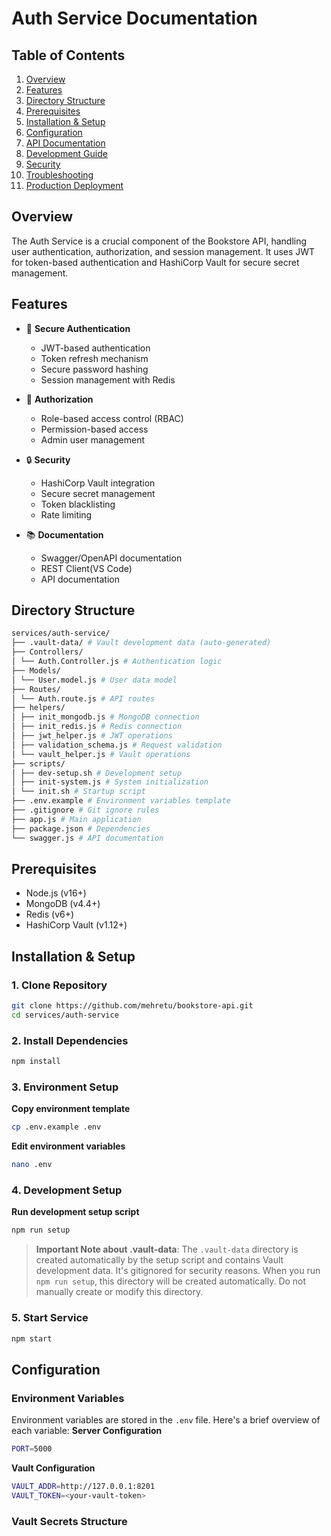 # Auth Service Documentation

## Table of Contents
1. [Overview](#overview)
2. [Features](#features)
3. [Directory Structure](#directory-structure)
4. [Prerequisites](#prerequisites)
5. [Installation & Setup](#installation--setup)
6. [Configuration](#configuration)
7. [API Documentation](#api-documentation)
8. [Development Guide](#development-guide)
9. [Security](#security)
10. [Troubleshooting](#troubleshooting)
11. [Production Deployment](#production-deployment)

## Overview
The Auth Service is a crucial component of the Bookstore API, handling user authentication, authorization, and session management. It uses JWT for token-based authentication and HashiCorp Vault for secure secret management.

## Features
- 🔐 **Secure Authentication**
  - JWT-based authentication
  - Token refresh mechanism
  - Secure password hashing
  - Session management with Redis

- 👥 **Authorization**
  - Role-based access control (RBAC)
  - Permission-based access
  - Admin user management

- 🔒 **Security**
  - HashiCorp Vault integration
  - Secure secret management
  - Token blacklisting
  - Rate limiting

- 📚 **Documentation**
  - Swagger/OpenAPI documentation
  - REST Client(VS Code)
  - API documentation

## Directory Structure
```bash
services/auth-service/
├── .vault-data/ # Vault development data (auto-generated)
├── Controllers/
│ └── Auth.Controller.js # Authentication logic
├── Models/
│ └── User.model.js # User data model
├── Routes/
│ └── Auth.route.js # API routes
├── helpers/
│ ├── init_mongodb.js # MongoDB connection
│ ├── init_redis.js # Redis connection
│ ├── jwt_helper.js # JWT operations
│ ├── validation_schema.js # Request validation
│ └── vault_helper.js # Vault operations
├── scripts/
│ ├── dev-setup.sh # Development setup
│ ├── init-system.js # System initialization
│ └── init.sh # Startup script
├── .env.example # Environment variables template
├── .gitignore # Git ignore rules
├── app.js # Main application
├── package.json # Dependencies
└── swagger.js # API documentation
```
## Prerequisites
- Node.js (v16+)
- MongoDB (v4.4+)
- Redis (v6+)
- HashiCorp Vault (v1.12+)

## Installation & Setup

### 1. Clone Repository
```bash
git clone https://github.com/mehretu/bookstore-api.git
cd services/auth-service
```
### 2. Install Dependencies
```bash
npm install
```

### 3. Environment Setup
**Copy environment template**
```bash
cp .env.example .env
```
**Edit environment variables**
```bash
nano .env
```

### 4. Development Setup
**Run development setup script**
```bash
npm run setup
```
> **Important Note about .vault-data**: 
> The `.vault-data` directory is created automatically by the setup script and contains Vault development data. It's gitignored for security reasons. When you run `npm run setup`, this directory will be created automatically. Do not manually create or modify this directory.

### 5. Start Service
```bash
npm start
```
## Configuration

### Environment Variables
Environment variables are stored in the `.env` file. Here's a brief overview of each variable:
**Server Configuration**
```bash
PORT=5000
```
**Vault Configuration**
```bash
VAULT_ADDR=http://127.0.0.1:8201
VAULT_TOKEN=<your-vault-token>
```
### Vault Secrets Structure